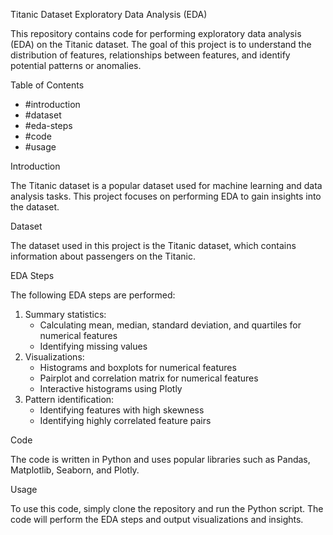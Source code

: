 Titanic Dataset Exploratory Data Analysis (EDA)

This repository contains code for performing exploratory data analysis (EDA) on the Titanic dataset. The goal of this project is to understand the distribution of features, relationships between features, and identify potential patterns or anomalies.

Table of Contents

- #introduction
- #dataset
- #eda-steps
- #code
- #usage

Introduction

The Titanic dataset is a popular dataset used for machine learning and data analysis tasks. This project focuses on performing EDA to gain insights into the dataset.

Dataset

The dataset used in this project is the Titanic dataset, which contains information about passengers on the Titanic.

EDA Steps

The following EDA steps are performed:

1. Summary statistics:
    - Calculating mean, median, standard deviation, and quartiles for numerical features
    - Identifying missing values
2. Visualizations:
    - Histograms and boxplots for numerical features
    - Pairplot and correlation matrix for numerical features
    - Interactive histograms using Plotly
3. Pattern identification:
    - Identifying features with high skewness
    - Identifying highly correlated feature pairs

Code

The code is written in Python and uses popular libraries such as Pandas, Matplotlib, Seaborn, and Plotly.

Usage

To use this code, simply clone the repository and run the Python script. The code will perform the EDA steps and output visualizations and insights.
